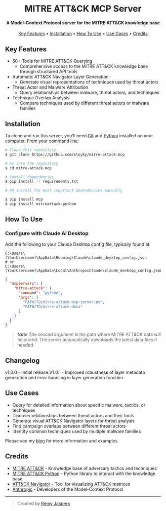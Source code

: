 <h1 align="center">
  <br>
  MITRE ATT&CK MCP Server
  <br>
</h1>

<h4 align="center">A Model-Context Protocol server for the MITRE ATT&CK knowledge base</h4>

<p align="center">
  <a href="#key-features">Key Features</a> •
  <a href="#installation">Installation</a> •
  <a href="#how-to-use">How To Use</a> •
  <a href="#use-cases">Use Cases</a> •
  <a href="#credits">Credits</a>
</p>

## Key Features

* 50+ Tools for MITRE ATT&CK Querying
  - Comprehensive access to the MITRE ATT&CK knowledge base through structured API tools
* Automatic ATT&CK Navigator Layer Generation
  - Generate visual representations of techniques used by threat actors
* Threat Actor and Malware Attribution
  - Query relationships between malware, threat actors, and techniques
* Technique Overlap Analysis
  - Compare techniques used by different threat actors or malware families

## Installation

To clone and run this server, you'll need [Git](https://git-scm.com) and [Python](https://www.python.org/) installed on your computer. From your command line:

```bash
# Clone this repository
$ git clone https://github.com/stoyky/mitre-attack-mcp

# Go into the repository
$ cd mitre-attack-mcp

# Install dependencies
$ pip install -r requirements.txt

# OR install the most important dependencies manually

$ pip install mcp
$ pip install mitreattack-python

```

## How To Use

### Configure with Claude AI Desktop

Add the following to your Claude Desktop config file, typically found at:

```
C:\Users\[YourUsername]\AppData\Roaming\Claude\claude_desktop_config.json
# or
C:\Users\[YourUsername]\AppData\Local\AnthropicClaude\claude_desktop_config.json
```

```json
{
  "mcpServers": {
    "mitre-attack": {
      "command": "python",
      "args": [
        "PATH/TO/mitre-attack-mcp-server.py",
        "PATH/TO/mitre-attack-data"
      ]
    }
  }
}
```

> **Note**
> The second argument is the path where MITRE ATT&CK data will be stored. The server automatically downloads the latest data files if needed.

## Changelog

v1.0.0 - Initial release
V1.0.1 - Improved robustness of layer metadata generation and error handling in layer generation function

## Use Cases

* Query for detailed information about specific malware, tactics, or techniques
* Discover relationships between threat actors and their tools
* Generate visual ATT&CK Navigator layers for threat analysis
* Find campaign overlaps between different threat actors
* Identify common techniques used by multiple malware families

Please see my [blog](https://www.remyjaspers.com/blog/mitre_attack_mcp_server/) for more information and examples. 

## Credits

- [MITRE ATT&CK](https://attack.mitre.org/) - Knowledge base of adversary tactics and techniques
- [MITRE ATT&CK Python](https://github.com/mitre-attack/mitreattack-python) - Python library to interact with the knowledge base
- [ATT&CK Navigator](https://github.com/mitre-attack/attack-navigator) - Tool for visualizing ATT&CK matrices
- [Anthropic](https://www.anthropic.com/) - Developers of the Model-Context Protocol

---

> Created by [Remy Jaspers](https://github.com/stoyky)
